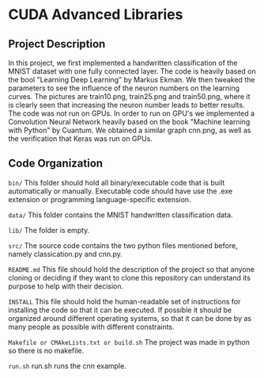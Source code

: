 # CUDA Advanced Libraries
## Project Description

In this project, we first implemented a handwritten classification of the MNIST dataset with one fully connected layer. The code is heavily based on the bool "Learning Deep Learning" by Markus Ekman. We then tweaked the parameters to see the influence of the neuron numbers on the learning curves. The pictures are train10.png, train25.png and train50.png, where it is clearly seen that increasing the neuron number leads to better results. The code was not run on GPUs. In order to run on GPU's we implemented a Convolution Neural Network heavily based on the book "Machine learning with Python" by Cuantum.
We obtained a similar graph cnn.png, as well as the verification that Keras was run on GPUs.

## Code Organization

```bin/```
This folder should hold all binary/executable code that is built automatically or manually. Executable code should have use the .exe extension or programming language-specific extension.

```data/```
This folder contains the MNIST handwritten classification data.

```lib/```
The folder is empty.

```src/```
The source code contains the two python files mentioned before, namely classication.py and cnn.py.

```README.md```
This file should hold the description of the project so that anyone cloning or deciding if they want to clone this repository can understand its purpose to help with their decision.

```INSTALL```
This file should hold the human-readable set of instructions for installing the code so that it can be executed. If possible it should be organized around different operating systems, so that it can be done by as many people as possible with different constraints.

```Makefile or CMAkeLists.txt or build.sh```
The project was made in python so there is no makefile.

```run.sh```
run.sh runs the cnn example.
